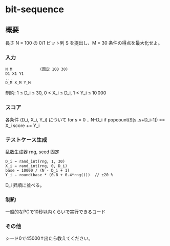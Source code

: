 # bit-sequence

## 概要
長さ N = 100 の 0/1 ビット列 S を提出し、M = 30 条件の得点を最大化せよ。

### 入力
```
N M            (固定 100 30)
D1 X1 Y1
...
D_M X_M Y_M
```
制約: 1 ≤ D_i ≤ 30, 0 ≤ X_i ≤ D_i, 1 ≤ Y_i ≤ 10 000

### スコア
各条件 (D_i, X_i, Y_i) について
for s = 0 .. N-D_i
  if popcount(S[s..s+D_i-1]) == X_i
    score += Y_i

### テストケース生成
乱数生成器 rng, seed 固定
```
D_i ← rand_int(rng, 1, 30)
X_i ← rand_int(rng, 0, D_i)
base ← 10000 / (N - D_i + 1)
Y_i ← round(base * (0.8 + 0.4*rng()))  // ±20 %
```
D_i 昇順に並べる。

### 制約
一般的なPCで10秒以内くらいで実行できるコード

### その他
シード0で45000↑出たら教えてください。
